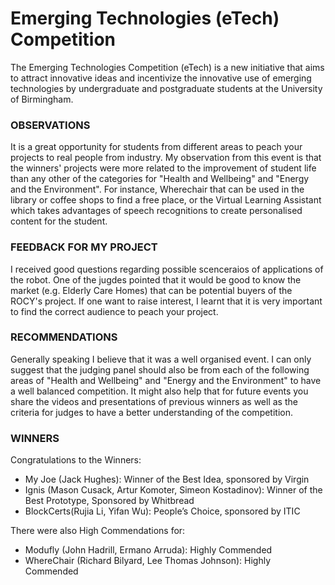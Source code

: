 Emerging Technologies (eTech) Competition
========================

The Emerging Technologies Competition (eTech) is a new initiative that aims to
attract innovative ideas and incentivize the innovative use of emerging
technologies by undergraduate and postgraduate students at the
University of Birmingham.



### OBSERVATIONS
It is a great opportunity for students from different areas to peach
your projects to real people from industry. My observation from this event is
that the winners' projects were more related
to the improvement of student life than any other of the categories for
"Health and Wellbeing" and "Energy and the Environment".
For instance, Wherechair that can be used in the
library or coffee shops to find a free place, or the Virtual Learning Assistant
which takes advantages of speech recognitions to create personalised content
for the student.

### FEEDBACK FOR MY PROJECT
I received good questions regarding possible scenceraios of applications of the robot.
One of the jugdes pointed that it would be good to know the market (e.g. Elderly Care Homes)
that can be potential buyers of the ROCY's project. If one want to raise interest,
I learnt that it is very important to find the correct audience to peach your project.

### RECOMMENDATIONS
Generally speaking I believe that it was a well organised event.
I can only suggest that the judging panel should also be from each of the
following areas of "Health and Wellbeing" and "Energy and the Environment"
to have a well balanced competition. It might also help that for future events
you share the videos and presentations of previous winners as well as the
criteria for judges to have a better understanding of the competition.

### WINNERS

Congratulations to the Winners:
* My Joe (Jack Hughes): Winner of the Best Idea, sponsored by Virgin  
* Ignis (Mason Cusack, Artur Komoter, Simeon Kostadinov): Winner of the Best Prototype, Sponsored by Whitbread  
* BlockCerts(Rujia Li, Yifan Wu): People’s Choice, sponsored by ITIC

There were also High Commendations for:
* Modufly (John Hadrill, Ermano Arruda): Highly Commended
* WhereChair (Richard Bilyard, Lee Thomas Johnson): Highly Commended
